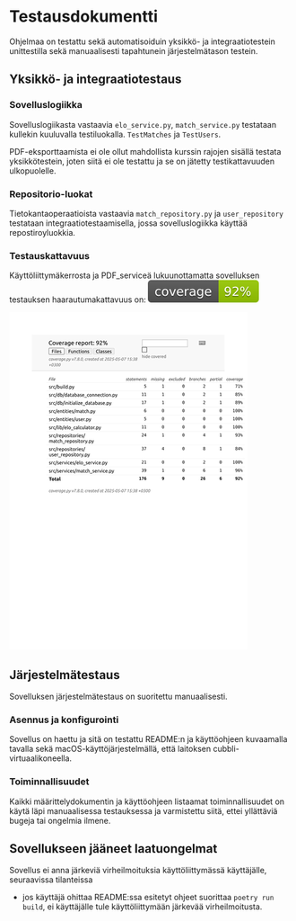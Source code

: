 # Testausdokumentti

Ohjelmaa on testattu sekä automatisoiduin yksikkö- ja integraatiotestein unittestilla sekä manuaalisesti tapahtunein järjestelmätason testein.


## Yksikkö- ja integraatiotestaus

### Sovelluslogiikka

Sovelluslogiikasta vastaavia `elo_service.py`, `match_service.py` testataan kullekin kuuluvalla testiluokalla. `TestMatches` ja `TestUsers`.

PDF-eksporttaamista ei ole ollut mahdollista kurssin rajojen sisällä testata yksikkötestein, joten siitä ei ole testattu ja se on jätetty testikattavuuden ulkopuolelle.

### Repositorio-luokat
Tietokantaoperaatioista vastaavia `match_repository.py` ja `user_repository` testataan integraatiotestaamisella, jossa sovelluslogiikka käyttää repostiroyluokkia.


### Testauskattavuus

Käyttöliittymäkerrosta ja PDF_serviceä lukuunottamatta sovelluksen testauksen haarautumakattavuus on:
![](./kuvat/coverage.svg)  

![](./kuvat/page_1.png)

## Järjestelmätestaus
Sovelluksen järjestelmätestaus on suoritettu manuaalisesti.

### Asennus ja konfigurointi
Sovellus on haettu ja sitä on testattu README:n ja käyttöohjeen kuvaamalla tavalla sekä macOS-käyttöjärjestelmällä, että laitoksen  cubbli-virtuaalikoneella.

### Toiminnallisuudet
Kaikki määrittelydokumentin ja käyttöohjeen listaamat toiminnallisuudet on käytä läpi manuaalisessa testauksessa ja varmistettu siitä, ettei yllättäviä bugeja tai ongelmia ilmene.

## Sovellukseen jääneet laatuongelmat
Sovellus ei anna järkeviä virheilmoituksia käyttöliittymässä käyttäjälle, seuraavissa tilanteissa
- jos käyttäjä ohittaa README:ssa esitetyt ohjeet suorittaa `poetry run build`, ei käyttäjälle tule käyttöliittymään järkevää virheilmoitusta.
